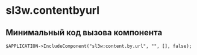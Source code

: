 # sl3w.contentbyurl

## Минимальный код вызова компонента
```
$APPLICATION->IncludeComponent("sl3w:content.by.url", "", [], false);
```
